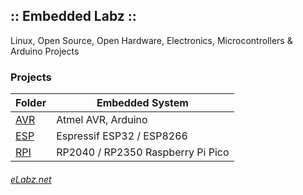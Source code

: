 ## :: Embedded Labz ::
Linux, Open Source, Open Hardware, Electronics, Microcontrollers & Arduino Projects

### Projects
| Folder | Embedded System |
|--------|-----------------|
| [AVR](https://elabz.net/AVR/)  | Atmel AVR, Arduino |
| [ESP](https://elabz.net/ESP/)  | Espressif ESP32 / ESP8266 |
| [RPI](https://elabz.net/RPI/)  | RP2040 / RP2350 Raspberry Pi Pico |

###### [eLabz.net](https://elabz.net)
